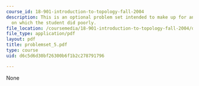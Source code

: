 ```yaml
---
course_id: 18-901-introduction-to-topology-fall-2004
description: This is an optional problem set intended to make up for any assignment
  on which the student did poorly.
file_location: /coursemedia/18-901-introduction-to-topology-fall-2004/d6c5d6d30bf26300b6f1b2c278791796_problemset_5.pdf
file_type: application/pdf
layout: pdf
title: problemset_5.pdf
type: course
uid: d6c5d6d30bf26300b6f1b2c278791796

---
```

None